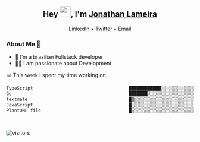 <h2 align="center">Hey <img src="https://github.com/TheDudeThatCode/TheDudeThatCode/blob/master/Assets/Hi.gif" width="29">, I'm <a href="https://www.linkedin.com/in/jonathanlameira/">Jonathan Lameira</a></h2>
<p align="center">
  <a href="https://www.linkedin.com/in/jonathanlameira/">LinkedIn</a> •
  <a href="https://twitter.com/jlameira">Twitter</a> •
  <a href="mailto:jlameira@gmail.com">Email</a>
</p>

### About Me 🚀
- 🌱  I’m a brazilian Fullstack developer</br>
- 👨‍💻  I am passionate about Development</br>

<!-- ![Jonathan Lameira github stats](https://github-readme-stats.vercel.app/api?username=jlameirameli&show_icons=true&hide_border=true)&nbsp;&nbsp; -->

📊 This week I spent my time working on
<!--START_SECTION:waka-->

```txt
TypeScript                                    ████████████░░░░░░░░░░░░░   47.61 %
Go                                            ███████░░░░░░░░░░░░░░░░░░   28.51 %
textmate                                      █▒░░░░░░░░░░░░░░░░░░░░░░░   04.68 %
JavaScript                                    █░░░░░░░░░░░░░░░░░░░░░░░░   04.46 %
PlantUML file                                 █░░░░░░░░░░░░░░░░░░░░░░░░   03.63 %
```

<!--END_SECTION:waka-->

<br />

![visitors](https://visitor-badge.laobi.icu/badge?page_id=jlameira.jlameira)

